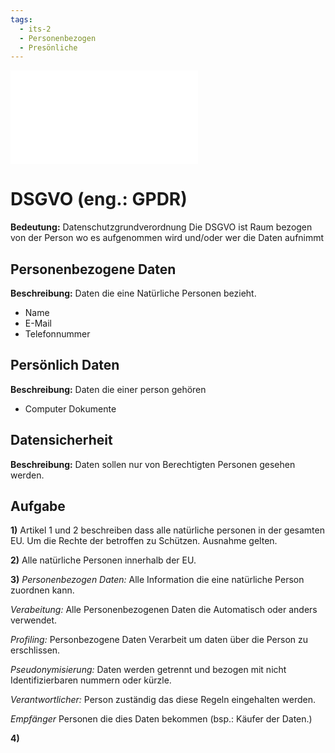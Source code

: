 ```yaml
---
tags:
  - its-2
  - Personenbezogen
  - Presönliche
---
```

![Dokumentation](DSGVO_1.pdf)
# DSGVO (eng.: GPDR)
**Bedeutung:** Datenschutzgrundverordnung
Die DSGVO ist Raum bezogen von der Person wo es aufgenommen wird und/oder wer die Daten aufnimmt

## Personenbezogene Daten
**Beschreibung:** Daten die eine Natürliche Personen bezieht.
- Name
- E-Mail
- Telefonnummer

## Persönlich Daten
**Beschreibung:** Daten die einer person gehören
- Computer Dokumente

## Datensicherheit
**Beschreibung:** Daten sollen nur von Berechtigten Personen gesehen werden.

## Aufgabe
**1)**
Artikel 1 und 2 beschreiben dass alle natürliche personen in der gesamten EU. Um die Rechte der betroffen zu Schützen. Ausnahme gelten.

**2)**
Alle natürliche Personen innerhalb der EU.

**3)** 
*Personenbezogen Daten:*
Alle Information die eine natürliche Person zuordnen kann.

*Verabeitung:*
Alle Personenbezogenen Daten die Automatisch oder anders verwendet.

*Profiling:*
Personbezogene Daten Verarbeit um daten über die Person zu erschlissen.

*Pseudonymisierung:*
Daten werden getrennt und bezogen mit nicht Identifizierbaren nummern oder kürzle.

*Verantwortlicher:*
Person zuständig das diese Regeln eingehalten werden.

*Empfänger*
Personen die dies Daten bekommen (bsp.: Käufer der Daten.)

**4)**
